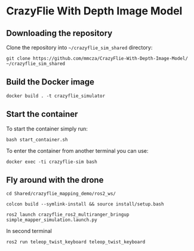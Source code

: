 # CrazyFlie With Depth Image Model
 
## Downloading the repository

Clone the repository into `~/crazyflie_sim_shared` directory:

```Shell
git clone https://github.com/mmcza/CrazyFlie-With-Depth-Image-Model/ ~/crazyflie_sim_shared
```

## Build the Docker image

```Shell
docker build . -t crazyflie_simulator
```

## Start the container

To start the container simply run:
```Shell
bash start_container.sh
```

To enter the container from another terminal you can use:
```Shell
docker exec -ti crazyflie-sim bash
```

## Fly around with the drone

```Shell
cd Shared/crazyflie_mapping_demo/ros2_ws/
```

```Shell
colcon build --symlink-install && source install/setup.bash
```

```Shell
ros2 launch crazyflie_ros2_multiranger_bringup simple_mapper_simulation.launch.py
```

In second terminal
```Shell
ros2 run teleop_twist_keyboard teleop_twist_keyboard
```